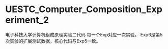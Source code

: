 # UESTC_Computer_Composition_Experiment_2
电子科技大学计算机组成原理实验二代码
每一个Exp对应一次实验。
Exp6是第5次实验的扩展测试数据，核心代码与Exp5一致。
